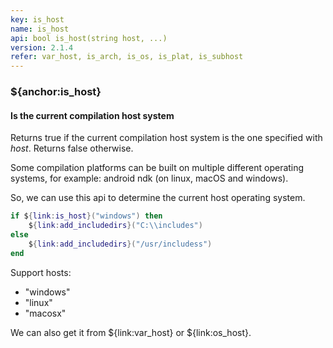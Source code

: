 ```yaml
---
key: is_host
name: is_host
api: bool is_host(string host, ...)
version: 2.1.4
refer: var_host, is_arch, is_os, is_plat, is_subhost
---
```


### ${anchor:is_host}

#### Is the current compilation host system

Returns true if the current compilation host system is the one specified with *host*. Returns false otherwise.

Some compilation platforms can be built on multiple different operating systems, for example: android ndk (on linux, macOS and windows).

So, we can use this api to determine the current host operating system.

```lua
if ${link:is_host}("windows") then
    ${link:add_includedirs}("C:\\includes")
else
    ${link:add_includedirs}("/usr/includess")
end
```

Support hosts:

* "windows"
* "linux"
* "macosx"

We can also get it from ${link:var_host} or ${link:os_host}.
